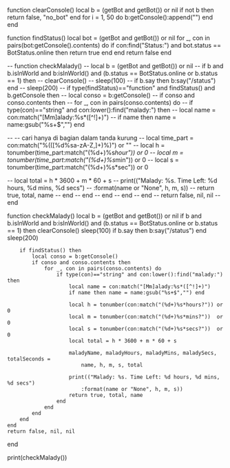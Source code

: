 function clearConsole()
    local b = (getBot and getBot()) or nil
    if not b then
      return false, "no_bot"
    end
    for i = 1, 50 do
        b:getConsole():append("")
    end
end

function findStatus()
    local bot = (getBot and getBot()) or nil
    for _, con in pairs(bot:getConsole().contents) do
        if con:find("Status:") and bot.status == BotStatus.online then
            return true
        end
    end
    return false
end

-- function checkMalady()
--     local b = (getBot and getBot()) or nil
--     if b and b.isInWorld and b:isInWorld() and (b.status == BotStatus.online or b.status == 1) then
--         clearConsole()
--         sleep(100)
--         if b.say then b:say("/status") end
--         sleep(200)
--         if type(findStatus)=="function" and findStatus() and b.getConsole then
--             local conso = b:getConsole()
--             if conso and conso.contents then
--                 for _, con in pairs(conso.contents) do
--                     if type(con)=="string" and con:lower():find("malady:") then
--                         local name = con:match("[Mm]alady:%s*([^!]+)")
--                         if name then name = name:gsub("%s+$","") end

--                         -- cari hanya di bagian dalam tanda kurung
--                         local time_part = con:match("%(([%d%sa-zA-Z,]+)%)") or ""
--                         local h = tonumber(time_part:match("(%d+)%s*hour")) or 0
--                         local m = tonumber(time_part:match("(%d+)%s*min")) or 0
--                         local s = tonumber(time_part:match("(%d+)%s*sec")) or 0

--                         local total = h * 3600 + m * 60 + s
--                         print(("Malady: %s. Time Left: %d hours, %d mins, %d secs")
--                             :format(name or "None", h, m, s))
--                         return true, total, name
--                     end
--                 end
--             end
--         end
--     end
--     return false, nil, nil
-- end

function checkMalady()
    local b = (getBot and getBot()) or nil
    if b and b.isInWorld and b:isInWorld() and (b.status == BotStatus.online or b.status == 1) then
        clearConsole()
        sleep(100)
        if b.say then b:say("/status") end
        sleep(200)

        if findStatus() then
            local conso = b:getConsole()
            if conso and conso.contents then
                for _, con in pairs(conso.contents) do
                    if type(con)=="string" and con:lower():find("malady:") then
                        local name = con:match("[Mm]alady:%s*([^!]+)")
                        if name then name = name:gsub("%s+$","") end

                        local h = tonumber(con:match("(%d+)%s*hours?")) or 0
                        local m = tonumber(con:match("(%d+)%s*mins?"))  or 0
                        local s = tonumber(con:match("(%d+)%s*secs?"))  or 0
                        local total = h * 3600 + m * 60 + s

                        maladyName, maladyHours, maladyMins, maladySecs, totalSeconds =
                            name, h, m, s, total

                        print(("Malady: %s. Time Left: %d hours, %d mins, %d secs")
                            :format(name or "None", h, m, s))
                        return true, total, name
                    end
                end
            end
        end
    end
    return false, nil, nil
end

print(checkMalady())
